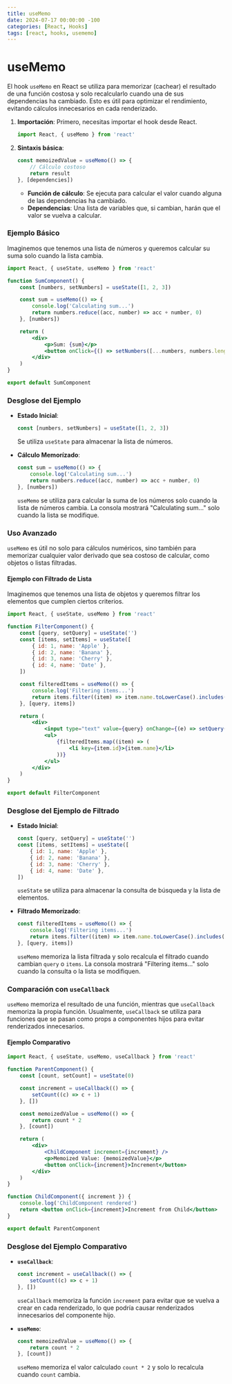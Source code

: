 ```yaml
---
title: useMemo
date: 2024-07-17 00:00:00 -100
categories: [React, Hooks]
tags: [react, hooks, usememo]
---
```


# useMemo

El hook `useMemo` en React se utiliza para memorizar (cachear) el resultado de una función costosa y solo recalcularlo cuando una de sus dependencias ha cambiado. Esto es útil para optimizar el rendimiento, evitando cálculos innecesarios en cada renderizado.

1. **Importación**: Primero, necesitas importar el hook desde React.

    ```jsx
    import React, { useMemo } from 'react'
    ```

2. **Sintaxis básica**:
    ```jsx
    const memoizedValue = useMemo(() => {
        // Cálculo costoso
        return result
    }, [dependencies])
    ```
    - **Función de cálculo**: Se ejecuta para calcular el valor cuando alguna de las dependencias ha cambiado.
    - **Dependencias**: Una lista de variables que, si cambian, harán que el valor se vuelva a calcular.

### Ejemplo Básico

Imaginemos que tenemos una lista de números y queremos calcular su suma solo cuando la lista cambia.

```jsx
import React, { useState, useMemo } from 'react'

function SumComponent() {
    const [numbers, setNumbers] = useState([1, 2, 3])

    const sum = useMemo(() => {
        console.log('Calculating sum...')
        return numbers.reduce((acc, number) => acc + number, 0)
    }, [numbers])

    return (
        <div>
            <p>Sum: {sum}</p>
            <button onClick={() => setNumbers([...numbers, numbers.length + 1])}>Add Number</button>
        </div>
    )
}

export default SumComponent
```

### Desglose del Ejemplo

-   **Estado Inicial**:

    ```jsx
    const [numbers, setNumbers] = useState([1, 2, 3])
    ```

    Se utiliza `useState` para almacenar la lista de números.

-   **Cálculo Memorízado**:
    ```jsx
    const sum = useMemo(() => {
        console.log('Calculating sum...')
        return numbers.reduce((acc, number) => acc + number, 0)
    }, [numbers])
    ```
    `useMemo` se utiliza para calcular la suma de los números solo cuando la lista de números cambia. La consola mostrará "Calculating sum..." solo cuando la lista se modifique.

### Uso Avanzado

`useMemo` es útil no solo para cálculos numéricos, sino también para memorizar cualquier valor derivado que sea costoso de calcular, como objetos o listas filtradas.

#### Ejemplo con Filtrado de Lista

Imaginemos que tenemos una lista de objetos y queremos filtrar los elementos que cumplen ciertos criterios.

```jsx
import React, { useState, useMemo } from 'react'

function FilterComponent() {
    const [query, setQuery] = useState('')
    const [items, setItems] = useState([
        { id: 1, name: 'Apple' },
        { id: 2, name: 'Banana' },
        { id: 3, name: 'Cherry' },
        { id: 4, name: 'Date' },
    ])

    const filteredItems = useMemo(() => {
        console.log('Filtering items...')
        return items.filter((item) => item.name.toLowerCase().includes(query.toLowerCase()))
    }, [query, items])

    return (
        <div>
            <input type="text" value={query} onChange={(e) => setQuery(e.target.value)} placeholder="Search..." />
            <ul>
                {filteredItems.map((item) => (
                    <li key={item.id}>{item.name}</li>
                ))}
            </ul>
        </div>
    )
}

export default FilterComponent
```

### Desglose del Ejemplo de Filtrado

-   **Estado Inicial**:

    ```jsx
    const [query, setQuery] = useState('')
    const [items, setItems] = useState([
        { id: 1, name: 'Apple' },
        { id: 2, name: 'Banana' },
        { id: 3, name: 'Cherry' },
        { id: 4, name: 'Date' },
    ])
    ```

    `useState` se utiliza para almacenar la consulta de búsqueda y la lista de elementos.

-   **Filtrado Memorízado**:
    ```jsx
    const filteredItems = useMemo(() => {
        console.log('Filtering items...')
        return items.filter((item) => item.name.toLowerCase().includes(query.toLowerCase()))
    }, [query, items])
    ```
    `useMemo` memoriza la lista filtrada y solo recalcula el filtrado cuando cambian `query` o `items`. La consola mostrará "Filtering items..." solo cuando la consulta o la lista se modifiquen.

### Comparación con `useCallback`

`useMemo` memoriza el resultado de una función, mientras que `useCallback` memoriza la propia función. Usualmente, `useCallback` se utiliza para funciones que se pasan como props a componentes hijos para evitar renderizados innecesarios.

#### Ejemplo Comparativo

```jsx
import React, { useState, useMemo, useCallback } from 'react'

function ParentComponent() {
    const [count, setCount] = useState(0)

    const increment = useCallback(() => {
        setCount((c) => c + 1)
    }, [])

    const memoizedValue = useMemo(() => {
        return count * 2
    }, [count])

    return (
        <div>
            <ChildComponent increment={increment} />
            <p>Memoized Value: {memoizedValue}</p>
            <button onClick={increment}>Increment</button>
        </div>
    )
}

function ChildComponent({ increment }) {
    console.log('ChildComponent rendered')
    return <button onClick={increment}>Increment from Child</button>
}

export default ParentComponent
```

### Desglose del Ejemplo Comparativo

-   **`useCallback`**:

    ```jsx
    const increment = useCallback(() => {
        setCount((c) => c + 1)
    }, [])
    ```

    `useCallback` memoriza la función `increment` para evitar que se vuelva a crear en cada renderizado, lo que podría causar renderizados innecesarios del componente hijo.

-   **`useMemo`**:
    ```jsx
    const memoizedValue = useMemo(() => {
        return count * 2
    }, [count])
    ```
    `useMemo` memoriza el valor calculado `count * 2` y solo lo recalcula cuando `count` cambia.
